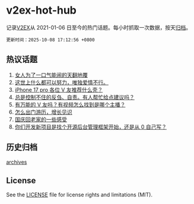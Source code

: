 # v2ex-hot-hub

 记录[V2EX](https://www.v2ex.com/)从 2021-01-06 日至今的热门话题。每小时抓取一次数据，按天[归档](archives)。

`更新时间：2025-10-08 17:12:56 +0800`

## 热议话题

1. [女人为了一口气能闹的天翻地覆](https://www.v2ex.com/t/1163682)
1. [这世上什么都可以努力，唯独爱情不行。](https://www.v2ex.com/t/1163697)
1. [iPhone 17 pro 各位 V 友推荐什么壳？](https://www.v2ex.com/t/1163649)
1. [总是控制不住的反刍、自责。有人帮忙给点建议吗？](https://www.v2ex.com/t/1163656)
1. [有万能的 V 友吗？有视频怎么找到是哪个主播？](https://www.v2ex.com/t/1163636)
1. [怎么出门游历，增长见识](https://www.v2ex.com/t/1163652)
1. [国庆回老家的一些感受](https://www.v2ex.com/t/1163688)
1. [你们开发新项目是找个开源后台管理框架开始，还是从 0 自己写？](https://www.v2ex.com/t/1163677)

## 历史归档

[archives](archives)

## License

See the [LICENSE](LICENSE) file for license rights and limitations (MIT).
